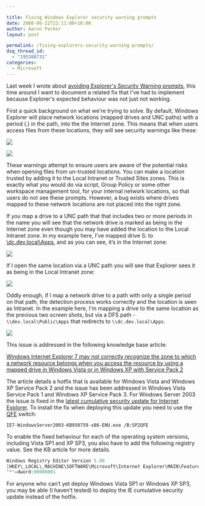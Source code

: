 ```yaml
---

title: Fixing Windows Explorer security warning prompts
date: 2008-06-22T22:11:00+10:00
author: Aaron Parker
layout: post

permalink: /fixing-explorers-security-warning-prompts/
dsq_thread_id:
  - "195380731"
categories:
  - Microsoft
---
```

Last week I wrote about [avoiding Explorer's Security Warning prompts]({{site.baseurl}}/windows/avoiding-explorers-security-warning-prompts), this time around I want to document a related fix that I've had to implement because Explorer's expected behaviour was not just not working.

First a quick background on what we're trying to solve. By default, Windows Explorer will place network locations (mapped drives and UNC paths) with a period (.) in the path, into the the Internet zone. This means that when users access files from these locations, they will see security warnings like these:

![]({{site.baseurl}}/media/2008/06/securityrisk.png)

![]({{site.baseurl}}/media/2008/06/securitywarning.png)

These warnings attempt to ensure users are aware of the potential risks when opening files from un-trusted locations. You can make a location trusted by adding it to the Local Intranet or Trusted Sites zones. This is exactly what you would do via script, Group Policy or some other workspace management tool, for your internal network locations, so that users do not see these prompts. However, a bug exists where drives mapped to these network locations are not placed into the right zone.

If you map a drive to a UNC path that that includes two or more periods in the name you will see that the network drive is marked as being in the Internet zone even though you may have added the location to the Local Intranet zone. In my example here, I've mapped drive S: to [\\dc.dev.local\Apps](file://\\dc.dev.local\Apps), and as you can see, it’s in the Internet zone:

![]({{site.baseurl}}/media/2008/06/internetzonedrive.png)

If I open the same location via a UNC path you will see that Explorer sees it as being in the Local Intranet zone:

![]({{site.baseurl}}/media/2008/06/intranetzoneunc.png)

Oddly enough, if I map a network drive to a path with only a single period on that path, the detection process works correctly and the location is seen as Intranet. In the example here, I'm mapping a drive to the same location as the previous two screen shots, but via a DFS path - `\\dev.local\Public\Apps` that redirects to `\\dc.dev.local\Apps`.

![]({{site.baseurl}}/media/2008/06/intranetzonedrive.png)

This issue is addressed in the following knowledge base article:

[Windows Internet Explorer 7 may not correctly recognize the zone to which a network resource belongs when you access the resource by using a mapped drive in Windows Vista or in Windows XP with Service Pack 2](http://support.microsoft.com/kb/929798)

The article details a hotfix that is available for Windows Vista and Windows XP Service Pack 2 and the issue has been addressed in Windows Vista Service Pack 1 and Windows XP Service Pack 3. For Windows Server 2003 the issue is fixed in the [latest cumulative security update for Internet Explorer](http://www.microsoft.com/technet/security/bulletin/MS08-031.mspx). To install the fix when deploying this update you need to use the [QFE](http://searchwinit.techtarget.com/sDefinition/0,,sid1_gci753550,00.html) switch:

`IE7-WindowsServer2003-KB950759-x86-ENU.exe /B:SP2QFE`

To enable the fixed behaviour for each of the operating system versions, including Vista SP1 and XP SP3, you also have to add the following registry value. See the KB article for more details.

```c
Windows Registry Editor Version 5.00  
[HKEY\_LOCAL\_MACHINE\SOFTWARE\Microsoft\Internet Explorer\MAIN\FeatureControl\FEATURE\_RESPECT\_ZONEMAP\_FOR\_MAPPED\_DRIVES\_KB929798]  
"*"=dword:00000001
```

For anyone who can’t yet deploy Windows Vista SP1 or Windows XP SP3, you may be able (I haven’t tested) to deploy the IE cumulative security update instead of the hotfix.
